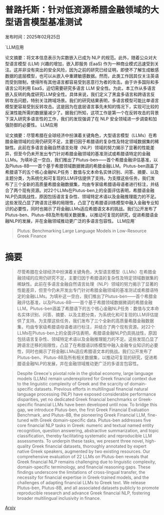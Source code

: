 # 普路托斯：针对低资源希腊金融领域的大型语言模型基准测试

发布时间：2025年02月25日

`LLM应用

<example>
论文摘要：将文本信息表示为实数嵌入已成为 NLP 的规范。此外，随着公众对大型语言模型 (LLM) 兴趣的增加，嵌入即服务 (EaaS) 作为一种商业模式迅速受到关注。这并非没有突出的安全风险，因为之前的研究已经证明，即使不了解生成敏感数据的底层模型，也可以从嵌入中重建敏感数据。然而，此类工作因其仅关注英语而受到限制，使得所有其他语言都容易受到恶意行为者的攻击。由于许多国际和多语言公司利用 EaaS，迫切需要研究多语言 LLM 安全性。为此，本工作从多语言嵌入反转的角度研究LLM安全性。具体来说，我们定义了黑盒多语言和跨语言反转攻击问题，特别关注跨域场景。我们的研究结果表明，多语言模型可能比单语言模型更容易受到反转攻击。这是因为在底层语言事先未知的情况下，实现可比较的反演性能所需的数据量减少了。据我们所知，这项工作是第一个在反转攻击的背景下深入研究多语言性的工作，我们的发现强调了在 NLP 安全领域进一步调查和加强防御的必要性。
LLM应用
</example>

论文摘要：尽管希腊在全球经济中扮演着关键角色，大型语言模型（LLMs）在希腊金融领域的应用仍研究不足，主要归因于希腊语的复杂性及特定领域数据集的稀缺性。此前在多语言金融自然语言处理（NLP）领域的努力揭示了显著的性能差异，但至今仍未开发出专门针对希腊金融领域的基准测试或希腊语特定的金融LLMs。为填补这一空白，我们推出了Plutus-ben——首个希腊金融评估基准，以及Plutus-8B——首个基于希腊领域数据微调的希腊金融LLM。Plutus-ben涵盖了希腊语下的五个核心金融NLP任务：数值与文本命名实体识别、问答、摘要、以及主题分类，为系统化和可复现的LLM评估提供了支持。为支撑这些任务，我们发布了三个全新的高质量希腊金融数据集，均由专家级希腊语母语者进行标注，并结合了两个现有资源。对22个LLMs在Plutus-ben上的全面评估表明，希腊语金融NLP仍具挑战性，原因包括语言复杂性、领域特定术语以及金融推理能力的不足。这些发现凸显了跨语言迁移的局限性，凸显了在希腊语训练模型中融入金融专业知识的必要性，同时也揭示了将金融LLMs适应希腊语文本的挑战。我们公开发布了Plutus-ben、Plutus-8B及所有相关数据集，以推动可复现的研究，促进希腊语金融NLP的发展，并在金融领域推动更广泛的多语言包容性。
LLM应用`

> Plutus: Benchmarking Large Language Models in Low-Resource Greek Finance

# 摘要

> 尽管希腊在全球经济中扮演着关键角色，大型语言模型（LLMs）在希腊金融领域的应用仍研究不足，主要归因于希腊语的复杂性及特定领域数据集的稀缺性。此前在多语言金融自然语言处理（NLP）领域的努力揭示了显著的性能差异，但至今仍未开发出专门针对希腊金融领域的基准测试或希腊语特定的金融LLMs。为填补这一空白，我们推出了Plutus-ben——首个希腊金融评估基准，以及Plutus-8B——首个基于希腊领域数据微调的希腊金融LLM。Plutus-ben涵盖了希腊语下的五个核心金融NLP任务：数值与文本命名实体识别、问答、摘要、以及主题分类，为系统化和可复现的LLM评估提供了支持。为支撑这些任务，我们发布了三个全新的高质量希腊金融数据集，均由专家级希腊语母语者进行标注，并结合了两个现有资源。对22个LLMs在Plutus-ben上的全面评估表明，希腊语金融NLP仍具挑战性，原因包括语言复杂性、领域特定术语以及金融推理能力的不足。这些发现凸显了跨语言迁移的局限性，凸显了在希腊语训练模型中融入金融专业知识的必要性，同时也揭示了将金融LLMs适应希腊语文本的挑战。我们公开发布了Plutus-ben、Plutus-8B及所有相关数据集，以推动可复现的研究，促进希腊语金融NLP的发展，并在金融领域推动更广泛的多语言包容性。

> Despite Greece's pivotal role in the global economy, large language models (LLMs) remain underexplored for Greek financial context due to the linguistic complexity of Greek and the scarcity of domain-specific datasets. Previous efforts in multilingual financial natural language processing (NLP) have exposed considerable performance disparities, yet no dedicated Greek financial benchmarks or Greek-specific financial LLMs have been developed until now. To bridge this gap, we introduce Plutus-ben, the first Greek Financial Evaluation Benchmark, and Plutus-8B, the pioneering Greek Financial LLM, fine-tuned with Greek domain-specific data. Plutus-ben addresses five core financial NLP tasks in Greek: numeric and textual named entity recognition, question answering, abstractive summarization, and topic classification, thereby facilitating systematic and reproducible LLM assessments. To underpin these tasks, we present three novel, high-quality Greek financial datasets, thoroughly annotated by expert native Greek speakers, augmented by two existing resources. Our comprehensive evaluation of 22 LLMs on Plutus-ben reveals that Greek financial NLP remains challenging due to linguistic complexity, domain-specific terminology, and financial reasoning gaps. These findings underscore the limitations of cross-lingual transfer, the necessity for financial expertise in Greek-trained models, and the challenges of adapting financial LLMs to Greek text. We release Plutus-ben, Plutus-8B, and all associated datasets publicly to promote reproducible research and advance Greek financial NLP, fostering broader multilingual inclusivity in finance.

[Arxiv](https://arxiv.org/abs/2502.18772)